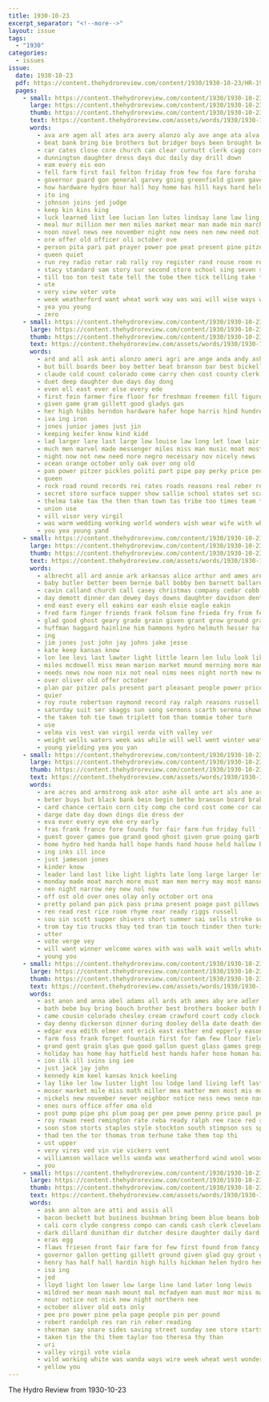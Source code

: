 ```yaml
---
title: 1930-10-23
excerpt_separator: "<!--more-->"
layout: issue
tags:
  - "1930"
categories:
  - issues
issue:
  date: 1930-10-23
  pdf: https://content.thehydroreview.com/content/1930/1930-10-23/HR-1930-10-23.pdf
  pages:
    - small: https://content.thehydroreview.com/content/1930/1930-10-23/small/HR-1930-10-23-01.jpg
      large: https://content.thehydroreview.com/content/1930/1930-10-23/large/HR-1930-10-23-01.jpg
      thumb: https://content.thehydroreview.com/content/1930/1930-10-23/thumbnails/HR-1930-10-23-01.jpg
      text: https://content.thehydroreview.com/assets/words/1930/1930-10-23/HR-1930-10-23-01.txt
      words:
        - ava are agen all ates ara avery alonzo aly ave ange ata alva als and age
        - beat bank bring bie brothers but bridger boys been brought bertha box bak bryson below blue browne business books boyles baie boy best
        - car cates close core church can clear curnutt clerk cagg corner caddo clay cold crowne chamber christmas come cash county cau cuba class course company chan clyde
        - dunnington daughter dress days duc daily day drill down
        - eam every eis eon
        - fell farm first fail felton friday from few fox fare forsha ford forget for florence
        - governor guard gon general garvey going greenfield given gave gain grace game good gore glass
        - how hardware hydro hour hall hoy home has hill hays hard held helo hou herne her heard homan hatfield hay
        - ito ing
        - johnson joins jed judge
        - keep kin kins king
        - luck learned list lee lucian lon lutes lindsay lane law ling last lawrence later large less
        - meal mur million mer men miles market mear man made min march moot mauk members more may mil matter must
        - noon novel news nee november night now nees nen new need not necessary
        - ore offer old officer oli october ove
        - person pita pari pat prayer power poe peat present pine pitzer por pera paper pitz place
        - queen quiet
        - run rey radio rotar rab rally roy register rand rouse room read ranks riggs road ree rice
        - stacy standard sam story sur second store school sing seven session stack style supper street snow sand som square six sister sunday side sais seas senat see short seem saturday sit state speak sun shell
        - till too ton test tate tell the tobe then tick telling take than talk toward town tha them teter thousand taken
        - ute
        - very view voter vote
        - week weatherford want wheat work way was wai will wise ways wear wee wild win wen with well word water wait
        - yea you young
        - zero
    - small: https://content.thehydroreview.com/content/1930/1930-10-23/small/HR-1930-10-23-02.jpg
      large: https://content.thehydroreview.com/content/1930/1930-10-23/large/HR-1930-10-23-02.jpg
      thumb: https://content.thehydroreview.com/content/1930/1930-10-23/thumbnails/HR-1930-10-23-02.jpg
      text: https://content.thehydroreview.com/assets/words/1930/1930-10-23/HR-1930-10-23-02.txt
      words:
        - ard and all ask anti alonzo ameri agri are ange anda andy ash aman
        - but bill boards beer boy better beat branson bar best bickell bers bick ball box back brewers boys been bertha books begin bucks bell
        - claude cold count colorado come carry chen cost county clerk cuba cording clas chapel captain card custer close christmas can court comes cal chance con cant
        - duet deep daughter due days day dong
        - even ell east ever else every ede
        - first fein farmer fire floor for freshman freemen fill figures farm found friday fae force fund fello former from foote
        - given game gram gillett good gladys gas
        - her high hibbs herndon hardware hafer hope harris hind hundred heidi heater had has henry hydro hamilton home hot harriett house hays heidebrecht half hard how
        - iva ing iron
        - jones junior james just jin
        - keeping keifer know kind kidd
        - lad larger lare last large low louise law long let lowe lair love lero leroy
        - much men marvel made messenger miles miss man music moat most miller marriage merly many may more money mount meigs
        - night now not new need nore negro necessary nov nicely news
        - ocean orange october only oak over ong old
        - pan power pitzer pickles politi part pipe pay perky price people paul perish pro per pinchot port press pack polish plan present proud
        - queen
        - rock road round records rei rates roads reasons real reber ready ruby run russell reg roy rozelle reading rozell reno
        - secret store surface supper show sallie school states set scale stand sides sheriff stewart sins soon solid state stoves session subject sea still sheth spring sunday such scott servant sale stock schools small sup saturday she strain suit say special sam stove sin smith
        - thelma take tax the then than town tas tribe too times team ted tie them texas
        - union use
        - vill visor very virgil
        - was warm wedding working world wonders wish wear wife with why wilma week western water way while winter wort weatherford wilbur work will went ways worth
        - you yea young yand
    - small: https://content.thehydroreview.com/content/1930/1930-10-23/small/HR-1930-10-23-03.jpg
      large: https://content.thehydroreview.com/content/1930/1930-10-23/large/HR-1930-10-23-03.jpg
      thumb: https://content.thehydroreview.com/content/1930/1930-10-23/thumbnails/HR-1930-10-23-03.jpg
      text: https://content.thehydroreview.com/assets/words/1930/1930-10-23/HR-1930-10-23-03.txt
      words:
        - albrecht all ard annie ark arkansas alice arthur and ames are allen
        - baby butler better been bernie ball bobby ben barnett ballard best barber bread box burgman brought bessie boschert betty bry beatrice blum brewer buy
        - cavin calland church call casey christmas company cedar cobb custer corn case crail crow clark care city calli claude cane carver christian curtis cross came cash covington
        - day demott dinner dan dewey days downs daughter davidson denti dunnington della doc duni
        - end east every ell eakins ear eash elsie eagle eakin
        - fred farm finger friends frank folsom fine frieda fry from fey flansburg friday full for fort fer
        - glad good ghost geary grade grain given grant grow ground grace guest ghering general
        - huffman haggard hainline him hammons hydro helmuth hesser hafer hardin home held huss had huron hopewell homes hearing has henry hinton how her herr howe hopes harold hoar hot henderson house health
        - ing
        - jim jones just john jay johns jake jesse
        - kate keep kansas know
        - lon lee levi last lawter light little learn len lulu look like lin let
        - miles mcdowell miss mean marion market mound morning more man may mise myrtle made mildred meme maxton miller music maynard monday members maude mar much
        - needs news now noon nix not neal nims nees night north new need near
        - over oliver old offer october
        - plan par pitzer pals present part pleasant people power price past pany place phoenix patera pool peper pieper pleasure
        - quier
        - roy route robertson raymond record ray ralph reasons russell rey ross rowland
        - saturday suit ser skaggs sun song sermons scarth serena shown sand sai silla summer sylvester strong sang springs soe sons suits siefert share son sam silvester san smith sunda sunday surface sister safe school spain she service sin slagell sor
        - the taken toh tie town triplett tom than tommie toher turn
        - use
        - velma vis vest van virgil verda vith valley ver
        - weight wells waters week was while will well went winter weather white west with welcome
        - young yielding yea you yan
    - small: https://content.thehydroreview.com/content/1930/1930-10-23/small/HR-1930-10-23-04.jpg
      large: https://content.thehydroreview.com/content/1930/1930-10-23/large/HR-1930-10-23-04.jpg
      thumb: https://content.thehydroreview.com/content/1930/1930-10-23/thumbnails/HR-1930-10-23-04.jpg
      text: https://content.thehydroreview.com/assets/words/1930/1930-10-23/HR-1930-10-23-04.txt
      words:
        - are acres and armstrong ask ator ashe all ante art als ane arm
        - beter buys but black bank bein begin bethe branson board brake bel big baye butt bill boon best beams both blue boards been
        - card chance certain corn city comp che cord cost come cor cant course corner cast charlie catching clever cone
        - darge date day down dings die dress der
        - eva ever every eye eke ery early
        - fras frank france fore founds for fair farm fun friday full friend
        - guest gover games gue grand good ghost given grue going garb granger glove
        - home hydro hed handa hall hope hands hand house held hallow hundred heen has
        - ing inks ill ince
        - just jameson jones
        - kinder know
        - leader land last like light lights late long large larger let lone left
        - monday made moat march more must man men merry may most mansell
        - nen night narrow ney new nol now
        - off ost old over ones olay only october ort ona
        - pretty poland pan pick pass prima present poage past pillows paper pow pace paul president phe pies power persons
        - ren read rest rice room rhyme rear ready riggs russell
        - sou sin scott supper shivers short summer sai sells stroke sous shake service see such spoon speech she six stoop stick sallie
        - trom tay tio trucks thay ted tran tim touch tinder then turks than the tin tune take tell them turn table
        - utter
        - vote verge vey
        - will want winner welcome wares with was walk wait wells white why wan william week way war word worley weight wai wedding well
        - young you
    - small: https://content.thehydroreview.com/content/1930/1930-10-23/small/HR-1930-10-23-05.jpg
      large: https://content.thehydroreview.com/content/1930/1930-10-23/large/HR-1930-10-23-05.jpg
      thumb: https://content.thehydroreview.com/content/1930/1930-10-23/thumbnails/HR-1930-10-23-05.jpg
      text: https://content.thehydroreview.com/assets/words/1930/1930-10-23/HR-1930-10-23-05.txt
      words:
        - ast anon and anna abel adams all ards ath ames aby are adler abe auxier
        - bath bebe buy bring bouch brother best brothers booker both boucher belt bez blum barber blackwell bus baller bet bandy brown blanche ban bill
        - came cousin colorado chesley cream crawford court cody clock count caddo city county christmas cher cold company cake cane clara chow con
        - day denny dickerson dinner during dooley della date death denham davidson daily down
        - edgar eva edith elmer ent erick east esther end epperly eason
        - farm foss frank forget fountain first for fam few floor field friends foot from fell floyd
        - grand gent grain glas gue good gallon guest glass games gregg golden georgia
        - holiday has home hay hatfield hest hands hafer hose homan hazel howard hee house how hydro her harris husband hammer hogan har herndon henry horse hide
        - ion ilk ill ivins ing iee
        - just jack jay john
        - kennedy kim keel kansas knick keeling
        - lay like ler low luster light lou lodge land living left last lew leach let ling london leep
        - moser market mile miss math miller mea matter men most mis monday miler mon morn
        - nickels new november never neighbor notice ness news nece nash near neu nell nels necessary now night name
        - ones ours office offer oma old
        - post pump pipe phi plum poag per pee powe penny price paul pearson poage
        - roy rowan reed remington rate reba ready ralph ree race red rote room renew ruby regular ruth
        - soon stom storts staples style stockton south stimpson sos special store seeds suit scott selling see sister sund school seas ster standard sell still street safe stove son simmons silk susie saturday sunday service sale said state sturgill simpson save smith
        - thad ten the tor thomas trom terhune take them top thi
        - ust upper
        - very vires ved vin vie vickers vent
        - williamson wallace wells wanda wax weatherford wind wool wood williams with wall wife way watch will west wilson was watson well wilma wrede wilbur week
        - you
    - small: https://content.thehydroreview.com/content/1930/1930-10-23/small/HR-1930-10-23-06.jpg
      large: https://content.thehydroreview.com/content/1930/1930-10-23/large/HR-1930-10-23-06.jpg
      thumb: https://content.thehydroreview.com/content/1930/1930-10-23/thumbnails/HR-1930-10-23-06.jpg
      text: https://content.thehydroreview.com/assets/words/1930/1930-10-23/HR-1930-10-23-06.txt
      words:
        - ask ann alton are atti and assis all
        - bacon beckett but business bushman bring been blue beans bob both becke beat bank
        - cali corn clyde congress compo can candi cash clerk cleveland cant county cost cream court coffee carry
        - dark dillard dunithan dir dutcher desire daughter daily dard done deer davis
        - eras egg
        - flaws friesen front fair farm for few first found from fancy
        - governor gallon getting gillett ground given glad guy grout good
        - henry has half hall hardin high hills hickman helen hydro hens ham him hard hatfield
        - isa ing
        - jed
        - lloyd light lon lower low large line land later long lewis
        - mildred mer mean mash mount mal mcfadyen man must mor miss market mula may mil most
        - nour notice not nick new night northern nee
        - october oliver old oats only
        - pee pro power pine pela page people pin per pound
        - robert randolph res ran rin reber reading
        - sherman say snare sides saving street sunday see store starts start speech saturday special senator sale six season service strong show state seller salt she sheriff sugar sellers
        - taken tin the thi them taylor too theresa thy than
        - uri
        - valley virgil vote viola
        - wild working white was wanda ways wire week wheat west wonder waterman will ware with wilbur win well
        - yellow you
---
```


The Hydro Review from 1930-10-23

<!--more-->


